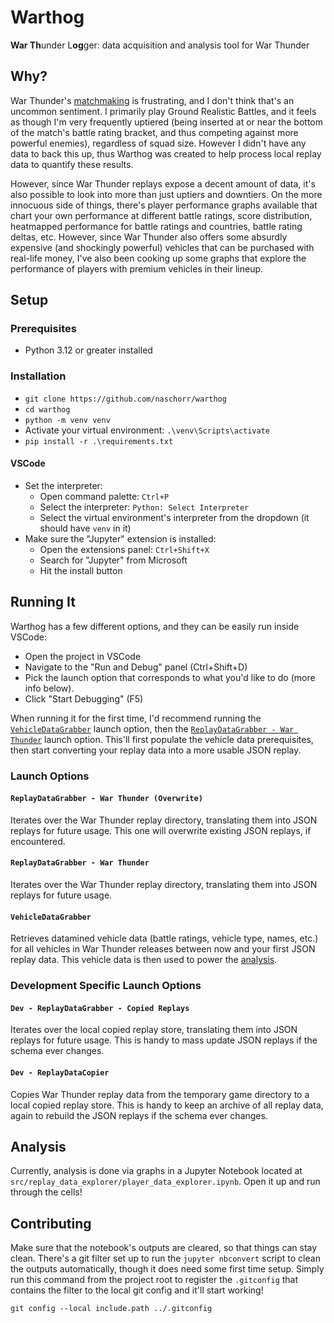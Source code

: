 # Warthog
**War Th**under L**og**ger: data acquisition and analysis tool for War Thunder

## Why?

War Thunder's [matchmaking](https://wiki.warthunder.com/mechanics/matchmaking) is frustrating, and I don't think that's an uncommon sentiment. I primarily play Ground Realistic Battles, and it feels as though I'm very frequently uptiered (being inserted at or near the bottom of the match's battle rating bracket, and thus competing against more powerful enemies), regardless of squad size. However I didn't have any data to back this up, thus Warthog was created to help process local replay data to quantify these results.

However, since War Thunder replays expose a decent amount of data, it's also possible to look into more than just uptiers and downtiers. On the more innocuous side of things, there's player performance graphs available that chart your own performance at different battle ratings, score distribution, heatmapped performance for battle ratings and countries, battle rating deltas, etc. However, since War Thunder also offers some absurdly expensive (and shockingly powerful) vehicles that can be purchased with real-life money, I've also been cooking up some graphs that explore the performance of players with premium vehicles in their lineup.

## Setup

### Prerequisites
- Python 3.12 or greater installed

### Installation
- `git clone https://github.com/naschorr/warthog`
- `cd warthog`
- `python -m venv venv`
- Activate your virtual environment: `.\venv\Scripts\activate`
- `pip install -r .\requirements.txt`

#### VSCode
- Set the interpreter:
    - Open command palette: `Ctrl+P`
    - Select the interpreter: `Python: Select Interpreter`
    - Select the virtual environment's interpreter from the dropdown (it should have `venv` in it)
- Make sure the "Jupyter" extension is installed:
    - Open the extensions panel: `Ctrl+Shift+X`
    - Search for "Jupyter" from Microsoft
    - Hit the install button

## Running It
Warthog has a few different options, and they can be easily run inside VSCode:

- Open the project in VSCode
- Navigate to the "Run and Debug" panel (Ctrl+Shift+D)
- Pick the launch option that corresponds to what you'd like to do (more info below).
- Click "Start Debugging" (F5)

When running it for the first time, I'd recommend running the [`VehicleDataGrabber`](#vehicledatagrabber) launch option, then the [`ReplayDataGrabber - War Thunder`](#replaydatagrabber---war-thunder) launch option. This'll first populate the vehicle data prerequisites, then start converting your replay data into a more usable JSON replay.

### Launch Options

#### `ReplayDataGrabber - War Thunder (Overwrite)`
Iterates over the War Thunder replay directory, translating them into JSON replays for future usage. This one will overwrite existing JSON replays, if encountered.

#### `ReplayDataGrabber - War Thunder`
Iterates over the War Thunder replay directory, translating them into JSON replays for future usage.

#### `VehicleDataGrabber`
Retrieves datamined vehicle data (battle ratings, vehicle type, names, etc.) for all vehicles in War Thunder releases between now and your first JSON replay data. This vehicle data is then used to power the [analysis](#analysis).

### Development Specific Launch Options

#### `Dev - ReplayDataGrabber - Copied Replays`
Iterates over the local copied replay store, translating them into JSON replays for future usage. This is handy to mass update JSON replays if the schema ever changes.

#### `Dev - ReplayDataCopier`
Copies War Thunder replay data from the temporary game directory to a local copied replay store. This is handy to keep an archive of all replay data, again to rebuild the JSON replays if the schema ever changes.

## Analysis
Currently, analysis is done via graphs in a Jupyter Notebook located at `src/replay_data_explorer/player_data_explorer.ipynb`. Open it up and run through the cells!

## Contributing
Make sure that the notebook's outputs are cleared, so that things can stay clean. There's a git filter set up to run the `jupyter nbconvert` script to clean the outputs automatically, though it does need some first time setup. Simply run this command from the project root to register the `.gitconfig` that contains the filter to the local git config and it'll start working!

```shell
git config --local include.path ../.gitconfig
```
